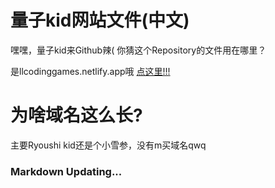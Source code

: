 # 量子kid网站文件(中文)
嘿嘿，量子kid来Github辣(
你猜这个Repository的文件用在哪里？

是llcodinggames.netlify.app哦
[点这里!!!](https://llcodinggames.netlify.app/)

# 为啥域名这么长?
主要Ryoushi kid还是个小雪参，没有m买域名qwq

### Markdown Updating...
